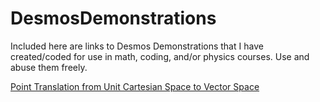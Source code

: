 # DesmosDemonstrations

Included here are links to Desmos Demonstrations that I have created/coded for use in math, coding, and/or physics courses. Use and abuse them freely.

[Point Translation from Unit Cartesian Space to Vector Space](https://www.desmos.com/calculator/7qghmmwwgv)
